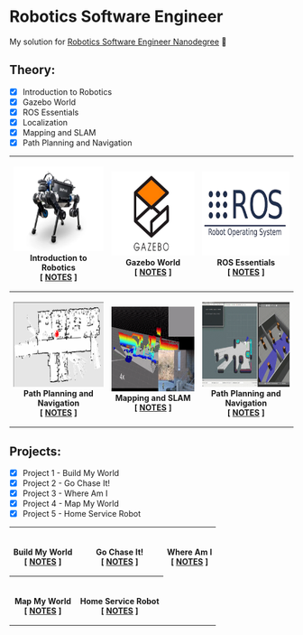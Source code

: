 # Robotics Software Engineer
My solution for <a href="https://www.udacity.com/course/robotics-software-engineer--nd209">Robotics Software Engineer Nanodegree</a> 🤖

## Theory:

- [x] Introduction to Robotics
- [x] Gazebo World
- [x] ROS Essentials
- [x] Localization
- [x] Mapping and SLAM
- [x] Path Planning and Navigation

<table style="width:100%">
<tr>
<th>
  <p>
  <a href="./img/anymal.PNG">
  <img src="./img/anymal.PNG" alt="anybotics_anymal" width="250" height="150"></a>
  <br /> Introduction to Robotics
  <br /> [ <a href="./notes/Intro_Robotics.md">NOTES</a> ]
  </p>
</th>
<th>
  <p>
  <a href="./img/gazebo.jpg">
  <img src="./img/gazebo.jpg" alt="gazebo" width="250" height="150"></a>
  <br /> Gazebo World
  <br /> [ <a href="./notes/gazebo.md">NOTES</a> ]
  </p>
</th>
<th>
  <p>
  <a href="./img/ros.png">
  <img src="./img/ros.png" alt="ros" width="250" height="150"></a>
  <br /> ROS Essentials
  <br /> [ <a href="./notes/ros.md">NOTES</a> ]
  </p>
</th>
</tr>
<tr>
<th>
<p>
<a href="./img/localization.gif">
<img src="./img/localization.gif" alt="localization" width="250" height="150"></a>
<br /> Path Planning and Navigation
<br /> [ <a href="./notes/localization.md">NOTES</a> ]
</p>
</th>
<th>
  <p>
  <a href="./img/slam.gif">
  <img src="./img/slam.gif" alt="SLAM" width="250" height="150"></a>
  <br /> Mapping and SLAM
  <br /> [ <a href="./notes/mapping_slam.md">NOTES</a> ]
  </p>
</th>
<th>
  <p>
  <a href="./img/pathplanning.gif">
  <img src="./img/pathplanning.gif" alt="path_planning" width="250" height="150"></a>
  <br /> Path Planning and Navigation
  <br /> [ <a href="./notes/planning_navigation.md">NOTES</a> ]
  </p>
</th>
</tr>
</table>

## Projects:

- [x] Project 1 - Build My World
- [x] Project 2 - Go Chase It!
- [x] Project 3 - Where Am I
- [x] Project 4 - Map My World
- [x] Project 5 - Home Service Robot

<table style="width:100%">
<tr>
<th>
  <p>
  <br /> Build My World
  <br /> [ <a href="#">NOTES</a> ]
  </p>
</th>
<th>
  <p>
  <br /> Go Chase It!
  <br /> [ <a href="#">NOTES</a> ]
  </p>
</th>
<th>
  <p>
  <br /> Where Am I
  <br /> [ <a href="#">NOTES</a> ]
  </p>
</th>
</tr>
<tr>
<th>
  <p>
  <br /> Map My World
  <br /> [ <a href="#">NOTES</a> ]
  </p>
</th>
<th>
  <p>
  <br /> Home Service Robot
  <br /> [ <a href="#">NOTES</a> ]
  </p>
</th>
</tr>
</table>
